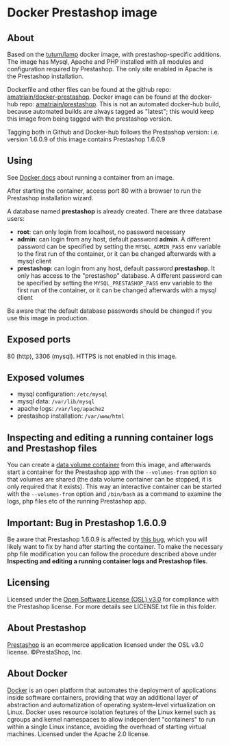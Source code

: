 # Docker Prestashop image

## About

Based on the [tutum/lamp](https://registry.hub.docker.com/u/tutum/lamp/) docker image, with prestashop-specific additions. The image has Mysql, Apache and PHP installed with all modules and configuration required by Prestashop. The only site enabled in Apache is the Prestashop installation.

Dockerfile and other files can be found at the github repo: [amatriain/docker-prestashop](https://github.com/amatriain/docker-prestashop). 
Docker image can be found at the docker-hub repo: [amatriain/prestashop](https://registry.hub.docker.com/u/amatriain/prestashop/). This is not an automated docker-hub build, because automated builds are always tagged as "latest"; this would keep this image from being tagged with the prestashop version.

Tagging both in Github and Docker-hub follows the Prestashop version: i.e. version 1.6.0.9 of this image contains Prestashop 1.6.0.9

## Using

See [Docker docs](http://docs.docker.com/reference/run) about running a container from an image.

After starting the container, access port 80 with a browser to run the Prestashop installation wizard.

A database named **prestashop** is already created. There are three database users: 

 - **root**: can only login from localhost, no password necessary
 - **admin**: can login from any host, default password **admin**. A different password can be specified by setting the `MYSQL_ADMIN_PASS` env variable to the first run of the container, or it can be changed afterwards with a mysql client
 - **prestashop**: can login from any host, default password **prestashop**. It only has access to the "prestashop" database. A different password can be specified by setting the `MYSQL_PRESTASHOP_PASS` env variable to the first run of the container,  or it can be changed afterwards with a mysql client

Be aware that the default database passwords should be changed if you use this image in production.

## Exposed ports

80 (http), 3306 (mysql). HTTPS is not enabled in this image.

## Exposed volumes

 - mysql configuration: `/etc/mysql`
 - mysql data: `/var/lib/mysql`
 - apache logs: `/var/log/apache2`
 - prestashop installation: `/var/www/html`
 
## Inspecting and editing a running container logs and Prestashop files

You can create a [data volume container](http://docs.docker.com/userguide/dockervolumes/#creating-and-mounting-a-data-volume-container) from this image, and afterwards start a container for the Prestashop app with the `--volumes-from` option so that volumes are shared (the data volume container can be stopped, it is only required that it exists). This way an interactive container can be started with the `--volumes-from` option and `/bin/bash` as a command to examine the logs, php files etc of the running Prestashop app.

## Important: Bug in Prestashop 1.6.0.9

Be aware that Prestashop 1.6.0.9 is affected by [this bug](http://www.prestashop.com/forums/topic/352768-fatal-error/), which you will likely want to fix by hand after starting the container. To make the necessary php file modification you can follow the procedure described above under **Inspecting and editing a running container logs and Prestashop files**.

## Licensing

Licensed under the [Open Software License (OSL) v3.0](http://www.prestashop.com/en/osl-license) for compliance with the Prestashop license.
For more details see LICENSE.txt file in this folder.

## About Prestashop

[Prestashop](http://www.prestashop.com) is an ecommerce application licensed under the OSL v3.0 license. ©PrestaShop, Inc.

## About Docker

[Docker](http://www.docker.com/) is an open platform that automates the deployment of applications inside software containers, providing that way an additional layer of abstraction and automatization of operating system–level virtualization on Linux. Docker uses resource isolation features of the Linux kernel such as cgroups and kernel namespaces to allow independent "containers" to run within a single Linux instance, avoiding the overhead of starting virtual machines.
Licensed under the Apache 2.0 license.
